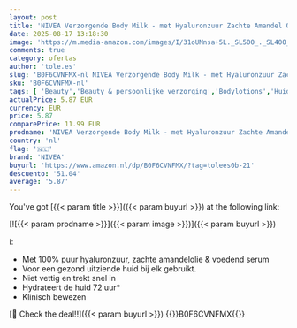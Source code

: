 ```yaml
---
layout: post
title: 'NIVEA Verzorgende Body Milk - met Hyaluronzuur Zachte Amandel Olie en Voedend serum - Body Melk met 72 Uur Hydratatie - Voor Droge tot Zeer Droge Huid - Lichaamsverzorging - 400 ml'
date: 2025-08-17 13:18:30
image: 'https://m.media-amazon.com/images/I/31oUMnsa+5L._SL500_._SL400_.jpg'
comments: true
category: ofertas
author: 'tole.es'
slug: 'B0F6CVNFMX-nl NIVEA Verzorgende Body Milk - met Hyaluronzuur Zachte...'
sku: 'B0F6CVNFMX-nl'
tags: [ 'Beauty','Beauty & persoonlijke verzorging','Bodylotions','Huidverzorging','Lichaamverzorgingsproducten','Vochtinbrengende middelen voor lichaam','nivea','🇳🇱', ]
actualPrice: 5.87 EUR
currency: EUR
price: 5.87
comparePrice: 11.99 EUR
prodname: 'NIVEA Verzorgende Body Milk - met Hyaluronzuur Zachte Amandel Olie en Voedend serum - Body Melk met 72 Uur Hydratatie - Voor Droge tot Zeer Droge Huid - Lichaamsverzorging - 400 ml'
country: 'nl'
flag: '🇳🇱'
brand: 'NIVEA'
buyurl: 'https://www.amazon.nl/dp/B0F6CVNFMX/?tag=tolees0b-21'
descuento: '51.04'
average: '5.87'
---
```


You've got [{{< param title >}}]({{< param buyurl >}}) at the following link:

[![{{< param prodname >}}]({{< param image >}})]({{< param buyurl >}})

ℹ️:

- Met 100% puur hyaluronzuur, zachte amandelolie & voedend serum
- Voor een gezond uitziende huid bij elk gebruikt.
- Niet vettig en trekt snel in
- Hydrateert de huid 72 uur*
- Klinisch bewezen

[🛒 Check the deal!!]({{< param buyurl >}})
{{<world>}}B0F6CVNFMX{{</world>}}
